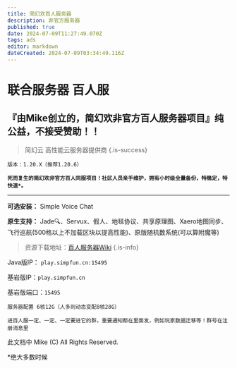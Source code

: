 ```yaml
---
title: 简幻欢百人服务器
description: 非官方服务器
published: true
date: 2024-07-09T11:27:49.070Z
tags: ads
editor: markdown
dateCreated: 2024-07-09T03:34:49.116Z
---
```


# 联合服务器  百人服
## 『由Mike创立的，简幻欢非官方百人服务器项目』纯公益，不接受赞助！！
>简幻云
>高性能云服务器提供商
{.is-success}

```version support
版本：1.20.X（推荐1.20.6）
```

**`死而复生的简幻欢非官方百人同服项目！社区人员亲手维护，拥有小时级全量备份，特稳定，特快速*。`**

---

**可选安装：** Simple Voice Chat

**原生支持：** Jade🔍、Servux、假人、地毯协议、共享原理图、Xaero地图同步、飞行巡航(500格以上不加载区块以提高性能)、原版随机数系统(可以算附魔等)

> 资源下载地址：[百人服务器Wiki](https://wiki.709000.xyz/zh/resource-download)
{.is-info}


Java版IP： `play.simpfun.cn:15495`

基岩版IP：`play.simpfun.cn`

基岩版端口：`15495`

`服务器配置 6核12G（人多则动态变配8核28G）`

`进百人服一定、一定、一定要进它的群，重要通知都在里面发，例如玩家数据迁移等！群号在注册消息里`


此文档中 Mike (C) All Rights Reserved.

\*绝大多数时候